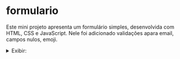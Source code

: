 # formulario
Este mini projeto apresenta um formulário simples, desenvolvida com HTML, CSS e JavaScript. Nele foi adicionado validações apara email, campos nulos, emoji.
<details>
<summary>Exibir:</summary>

<img width="938" alt="form" src="https://user-images.githubusercontent.com/101371363/226418569-5422995e-692c-431a-95d9-c4eef268966a.png">

</details>
